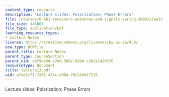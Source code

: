 ```yaml
---
content_type: resource
description: 'Lecture slides: Polarization; Phase Errors'
file: /courses/6-661-receivers-antennas-and-signals-spring-2003/a7ae1cf17a91424ce08a70c21bb17215_lecture13.pdf
file_size: 145007
file_type: application/pdf
learning_resource_types:
- Lecture Notes
license: https://creativecommons.org/licenses/by-nc-sa/4.0/
ocw_type: OCWFile
parent_title: Lecture Notes
parent_type: CourseSection
parent_uid: a9f98e5d-a76d-5892-82b8-c2b2a1428576
resourcetype: Document
title: lecture13.pdf
uid: a7ae1cf1-7a91-424c-e08a-70c21bb17215
---
```

Lecture slides: Polarization; Phase Errors